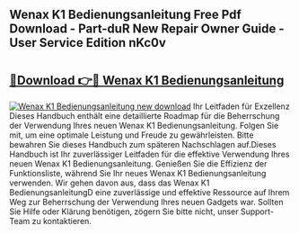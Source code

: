 ## Wenax K1 Bedienungsanleitung Free Pdf Download - Part-duR New Repair Owner Guide - User Service Edition nKc0v

# <h2><a href="http://df0hmf.blite.top/?on=Wenax+K1+Bedienungsanleitung">🔗Download 👉🔴 Wenax K1 Bedienungsanleitung</a></h2>

[![Wenax K1 Bedienungsanleitung new download](https://i.imgur.com/lujVjoI.png)](http://df0hmf.blite.top/?on=Wenax+K1+Bedienungsanleitung)
Ihr Leitfaden für Exzellenz Dieses Handbuch enthält eine detaillierte Roadmap für die Beherrschung der Verwendung Ihres neuen Wenax K1 Bedienungsanleitung. Folgen Sie mit, um eine optimale Leistung und Freude zu gewährleisten. Bitte bewahren Sie dieses Handbuch zum späteren Nachschlagen auf.Dieses Handbuch ist Ihr zuverlässiger Leitfaden für die effektive Verwendung Ihres neuen Wenax K1 Bedienungsanleitung. Genießen Sie die Effizienz der Funktionsliste, während Sie Ihr neues Wenax K1 Bedienungsanleitung verwenden. Wir gehen davon aus, dass das Wenax K1 BedienungsanleitungD eine zuverlässige und effektive Ressource auf Ihrem Weg zur Beherrschung der Verwendung Ihres neuen Gadgets war. Sollten Sie Hilfe oder Klärung benötigen, zögern Sie bitte nicht, unser Support-Team zu kontaktieren.
